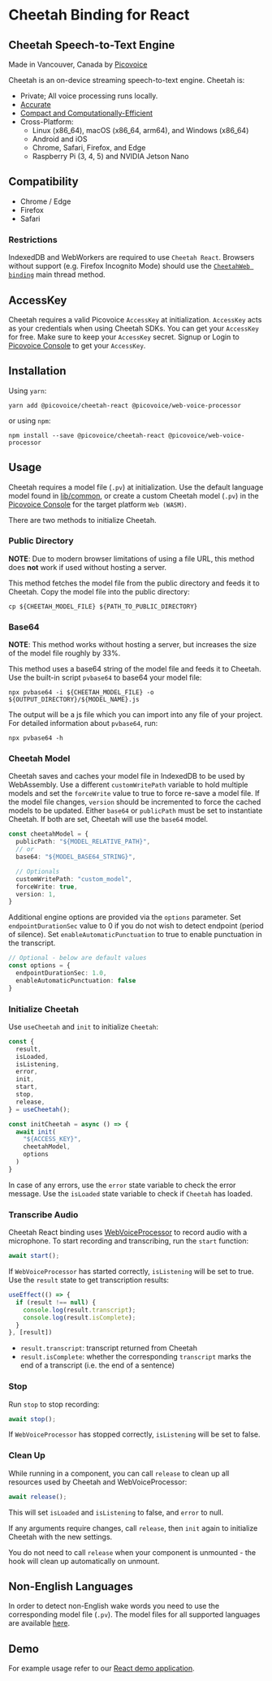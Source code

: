 # Cheetah Binding for React

## Cheetah Speech-to-Text Engine

Made in Vancouver, Canada by [Picovoice](https://picovoice.ai)

Cheetah is an on-device streaming speech-to-text engine. Cheetah is:

- Private; All voice processing runs locally.
- [Accurate](https://picovoice.ai/docs/benchmark/stt/#accuracy)
- [Compact and Computationally-Efficient](https://github.com/Picovoice/speech-to-text-benchmark#rtf)
- Cross-Platform:
  - Linux (x86_64), macOS (x86_64, arm64), and Windows (x86_64)
  - Android and iOS
  - Chrome, Safari, Firefox, and Edge
  - Raspberry Pi (3, 4, 5) and NVIDIA Jetson Nano

## Compatibility

- Chrome / Edge
- Firefox
- Safari

### Restrictions

IndexedDB and WebWorkers are required to use `Cheetah React`. Browsers without support (e.g. Firefox Incognito Mode) should use the [`CheetahWeb binding`](https://github.com/Picovoice/cheetah/tree/master/binding/web) main thread method.

## AccessKey

Cheetah requires a valid Picovoice `AccessKey` at initialization. `AccessKey` acts as your credentials when using Cheetah SDKs.
You can get your `AccessKey` for free. Make sure to keep your `AccessKey` secret.
Signup or Login to [Picovoice Console](https://console.picovoice.ai/) to get your `AccessKey`.

## Installation

Using `yarn`:

```console
yarn add @picovoice/cheetah-react @picovoice/web-voice-processor
```

or using `npm`:

```console
npm install --save @picovoice/cheetah-react @picovoice/web-voice-processor
```

## Usage

Cheetah requires a model file (`.pv`) at initialization. Use the default language model found in [lib/common](https://github.com/Picovoice/cheetah/tree/master/lib/common), or create a custom Cheetah model (`.pv`) in the [Picovoice Console](https://console.picovoice.ai/) for the target platform `Web (WASM)`.

There are two methods to initialize Cheetah.

### Public Directory

**NOTE**: Due to modern browser limitations of using a file URL, this method does __not__ work if used without hosting a server.

This method fetches the model file from the public directory and feeds it to Cheetah. Copy the model file into the public directory:

```console
cp ${CHEETAH_MODEL_FILE} ${PATH_TO_PUBLIC_DIRECTORY}
```

### Base64

**NOTE**: This method works without hosting a server, but increases the size of the model file roughly by 33%.

This method uses a base64 string of the model file and feeds it to Cheetah. Use the built-in script `pvbase64` to
base64 your model file:

```console
npx pvbase64 -i ${CHEETAH_MODEL_FILE} -o ${OUTPUT_DIRECTORY}/${MODEL_NAME}.js
```

The output will be a js file which you can import into any file of your project. For detailed information about `pvbase64`,
run:

```console
npx pvbase64 -h
```

### Cheetah Model

Cheetah saves and caches your model file in IndexedDB to be used by WebAssembly. Use a different `customWritePath` variable to hold multiple models and set the `forceWrite` value to true to force re-save a model file.
If the model file changes, `version` should be incremented to force the cached models to be updated.
Either `base64` or `publicPath` must be set to instantiate Cheetah. If both are set, Cheetah will use the `base64` model.

```typescript
const cheetahModel = {
  publicPath: "${MODEL_RELATIVE_PATH}",
  // or
  base64: "${MODEL_BASE64_STRING}",

  // Optionals
  customWritePath: "custom_model",
  forceWrite: true,
  version: 1,
}
```

Additional engine options are provided via the `options` parameter. Set `endpointDurationSec` value to 0 if you do not wish to detect endpoint (period of silence). Set `enableAutomaticPunctuation` to true to enable punctuation in the transcript.

```typescript
// Optional - below are default values
const options = {
  endpointDurationSec: 1.0,
  enableAutomaticPunctuation: false
}
```

### Initialize Cheetah

Use `useCheetah` and `init` to initialize `Cheetah`:

```typescript
const {
  result,
  isLoaded,
  isListening,
  error,
  init,
  start,
  stop,
  release,
} = useCheetah();

const initCheetah = async () => {
  await init(
    "${ACCESS_KEY}",
    cheetahModel,
    options
  )
}
```

In case of any errors, use the `error` state variable to check the error message. Use the `isLoaded` state variable to check if `Cheetah` has loaded.

### Transcribe Audio

Cheetah React binding uses [WebVoiceProcessor](https://github.com/Picovoice/web-voice-processor) to record audio with a microphone.
To start recording and transcribing, run the `start` function:

```typescript
await start();
```

If `WebVoiceProcessor` has started correctly, `isListening` will be set to true.
Use the `result` state to get transcription results:

```typescript
useEffect(() => {
  if (result !== null) {
    console.log(result.transcript);
    console.log(result.isComplete);
  }
}, [result])
```

- `result.transcript`: transcript returned from Cheetah
- `result.isComplete`: whether the corresponding `transcript` marks the end of a transcript (i.e. the end of a sentence)

### Stop

Run `stop` to stop recording:

```typescript
await stop();
```

If `WebVoiceProcessor` has stopped correctly, `isListening` will be set to false.

### Clean Up

While running in a component, you can call `release` to clean up all resources used by Cheetah and WebVoiceProcessor:

```typescript
await release();
```

This will set `isLoaded` and `isListening` to false, and `error` to null.

If any arguments require changes, call `release`, then `init` again to initialize Cheetah with the new settings.

You do not need to call `release` when your component is unmounted - the hook will clean up automatically on unmount.

## Non-English Languages

In order to detect non-English wake words you need to use the corresponding model file (`.pv`). The model files for all
supported languages are available [here](https://github.com/Picovoice/cheetah/tree/master/lib/common).

## Demo

For example usage refer to our [React demo application](https://github.com/Picovoice/cheetah/tree/master/demo/react).
